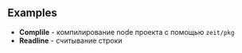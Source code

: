 ## Examples 

* **Complile** - компилирование node проекта с помощью `zeit/pkg`
* **Readline** - считывание строки
